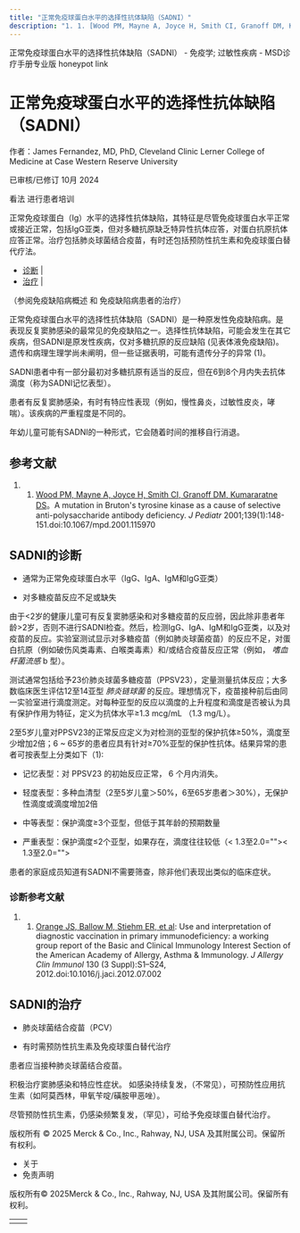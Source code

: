 ```yaml
---
title: "正常免疫球蛋白水平的选择性抗体缺陷（SADNI）"
description: "1. 1. [Wood PM, Mayne A, Joyce H, Smith CI, Granoff DM, Kumararatne DS](https://pubmed.ncbi.nlm.nih.gov/11445810/)。A mutation in Bruton's tyrosine kinase as a cause of selective anti-polysaccharide antibody deficiency. _J Pediatr_ 2001;139(1):148-151.doi:10.1067/mpd.2001.115970"
---
```


﻿正常免疫球蛋白水平的选择性抗体缺陷（SADNI） - 免疫学; 过敏性疾病 - MSD诊疗手册专业版 honeypot link

# 正常免疫球蛋白水平的选择性抗体缺陷（SADNI）

作者：James Fernandez, MD, PhD, Cleveland Clinic Lerner College of Medicine at Case Western Reserve University

已审核/已修订 10月 2024

看法 进行患者培训

正常免疫球蛋白（Ig）水平的选择性抗体缺陷，其特征是尽管免疫球蛋白水平正常或接近正常，包括IgG亚类，但对多糖抗原缺乏特异性抗体应答，对蛋白抗原抗体应答正常。治疗包括肺炎球菌结合疫苗，有时还包括预防性抗生素和免疫球蛋白替代疗法。

- [诊断](#诊断_v9114908_zh) \|
- [治疗](#治疗_v9114916_zh) \|

（参阅免疫缺陷病概述 和 免疫缺陷病患者的治疗）

正常免疫球蛋白水平的选择性抗体缺陷（SADNI）是一种原发性免疫缺陷病。是表现反复窦肺感染的最常见的免疫缺陷之一。选择性抗体缺陷，可能会发生在其它疾病，但SADNI是原发性疾病，仅对多糖抗原的反应缺陷 (见表体液免疫缺陷)。遗传和病理生理学尚未阐明，但一些证据表明，可能有遗传分子的异常 (1)。

SADNI患者中有一部分最初对多糖抗原有适当的反应，但在6到8个月内失去抗体滴度（称为SADNI记忆表型）。

患者有反复窦肺感染，有时有特应性表现（例如，慢性鼻炎，过敏性皮炎，哮喘）。该疾病的严重程度是不同的。

年幼儿童可能有SADNI的一种形式，它会随着时间的推移自行消退。

## 参考文献

1. 1. [Wood PM, Mayne A, Joyce H, Smith CI, Granoff DM, Kumararatne DS](https://pubmed.ncbi.nlm.nih.gov/11445810/)。A mutation in Bruton's tyrosine kinase as a cause of selective anti-polysaccharide antibody deficiency. _J Pediatr_ 2001;139(1):148-151.doi:10.1067/mpd.2001.115970


## SADNI的诊断

- 通常为正常免疫球蛋白水平（IgG、IgA、IgM和IgG亚类）

- 对多糖疫苗反应不足或缺失


由于<2岁的健康儿童可有反复窦肺感染和对多糖疫苗的反应弱，因此除非患者年龄>2岁，否则不进行SADNI检查。然后，检测IgG、IgA、IgM和IgG亚类，以及对疫苗的反应。实验室测试显示对多糖疫苗（例如肺炎球菌疫苗）的反应不足，对蛋白抗原（例如破伤风类毒素、白喉类毒素）和/或结合疫苗反应正常（例如， _嗜血杆菌流感_ b 型）。

测试通常包括给予23价肺炎球菌多糖疫苗（PPSV23），定量测量抗体反应；大多数临床医生评估12至14亚型 _肺炎链球菌_ 的反应。理想情况下，疫苗接种前后由同一实验室进行滴度测定。对每种亚型的反应以滴度的上升程度和滴度是否被认为具有保护作用为特征，定义为抗体水平≥1.3 mcg/mL （1.3 mg/L）。

2至5岁儿童对PPSV23的正常反应定义为对检测的亚型的保护抗体≥50%，滴度至少增加2倍；6 ~ 65岁的患者应具有针对≥70%亚型的保护性抗体。结果异常的患者可按表型上分类如下（1):

- 记忆表型：对 PPSV23 的初始反应正常， 6 个月内消失。

- 轻度表型：多种血清型（2至5岁儿童＞50%，6至65岁患者＞30%），无保护性滴度或滴度增加2倍

- 中等表型：保护滴度≥3个亚型，但低于其年龄的预期数量

- 严重表型：保护滴度≤2个亚型，如果存在，滴度往往较低（< 1.3至2.0="">< 1.3至2.0="">


患者的家庭成员知道有SADNI不需要筛查，除非他们表现出类似的临床症状。

### 诊断参考文献

1. 1. [Orange JS, Ballow M, Stiehm ER, et al](https://pubmed.ncbi.nlm.nih.gov/22935624/): Use and interpretation of diagnostic vaccination in primary immunodeficiency: a working group report of the Basic and Clinical Immunology Interest Section of the American Academy of Allergy, Asthma & Immunology. _J Allergy Clin Immunol_ 130 (3 Suppl):S1–S24, 2012.doi:10.1016/j.jaci.2012.07.002


## SADNI的治疗

- 肺炎球菌结合疫苗（PCV）

- 有时需预防性抗生素及免疫球蛋白替代治疗


患者应当接种肺炎球菌结合疫苗。

积极治疗窦肺感染和特应性症状。 如感染持续复发，（不常见），可预防性应用抗生素（如阿莫西林，甲氧苄啶/磺胺甲恶唑）。

尽管预防性抗生素，仍感染频繁复发，（罕见），可给予免疫球蛋白替代治疗。



版权所有 © 2025
Merck & Co., Inc., Rahway, NJ, USA 及其附属公司。保留所有权利。

- 关于
- 免责声明

版权所有© 2025Merck & Co., Inc., Rahway, NJ, USA 及其附属公司。保留所有权利。

|     |     |
| --- | --- |
|  |  |